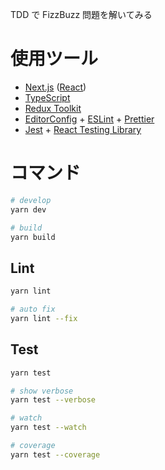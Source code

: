 TDD で FizzBuzz 問題を解いてみる

# 使用ツール

- [Next.js](https://nextjs.org/) ([React](https://ja.reactjs.org/))
- [TypeScript](https://www.typescriptlang.org/)
- [Redux Toolkit](https://redux-toolkit.js.org/)
- [EditorConfig](https://editorconfig.org/) + [ESLint](https://eslint.org/) + [Prettier](https://prettier.io/)
- [Jest](https://jestjs.io/ja/) + [React Testing Library](https://testing-library.com/)

# コマンド

```sh
# develop
yarn dev

# build
yarn build
```

## Lint
```sh
yarn lint

# auto fix
yarn lint --fix
```

## Test
```sh
yarn test

# show verbose
yarn test --verbose

# watch
yarn test --watch

# coverage
yarn test --coverage
```
